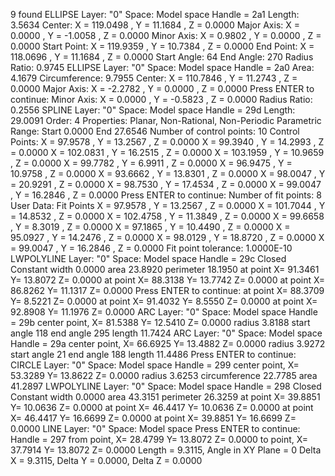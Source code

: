 9 found
                  ELLIPSE   Layer: "0"
                            Space: Model space
                   Handle = 2a1
                           Length: 3.5634
                           Center: X = 119.0498 , Y = 11.1684  , Z = 0.0000
                       Major Axis: X = 0.0000   , Y = -1.0058  , Z = 0.0000
                       Minor Axis: X = 0.9802   , Y = 0.0000   , Z = 0.0000
                      Start Point: X = 119.9359 , Y = 10.7384  , Z = 0.0000
                        End Point: X = 118.0696 , Y = 11.1684  , Z = 0.0000
                      Start Angle: 64
                        End Angle: 270
                     Radius Ratio: 0.9745
                  ELLIPSE   Layer: "0"
                            Space: Model space
                   Handle = 2a0
                             Area: 4.1679
                    Circumference: 9.7955
                           Center: X = 110.7846 , Y = 11.2743  , Z = 0.0000
                       Major Axis: X = -2.2782  , Y = 0.0000   , Z = 0.0000
Press ENTER to continue:
                       Minor Axis: X = 0.0000   , Y = -0.5823  , Z = 0.0000
                     Radius Ratio: 0.2556
                  SPLINE    Layer: "0"
                            Space: Model space
                   Handle = 29d
                           Length: 29.0091
                            Order: 4
                       Properties: Planar, Non-Rational, Non-Periodic
                 Parametric Range: Start   0.0000
                                     End  27.6546
         Number of control points: 10
                   Control Points: X = 97.9578  , Y = 13.2567  , Z = 0.0000
                                   X = 99.3940  , Y = 14.2993  , Z = 0.0000
                                   X = 102.0831 , Y = 16.2515  , Z = 0.0000
                                   X = 103.1959 , Y = 10.9659  , Z = 0.0000
                                   X = 99.7782  , Y = 6.9911   , Z = 0.0000
                                   X = 96.9475  , Y = 10.9758  , Z = 0.0000
                                   X = 93.6662  , Y = 13.8301  , Z = 0.0000
                                   X = 98.0047  , Y = 20.9291  , Z = 0.0000
                                   X = 98.7530  , Y = 17.4534  , Z = 0.0000
                                   X = 99.0047  , Y = 16.2846  , Z = 0.0000
Press ENTER to continue:
             Number of fit points: 8
                        User Data: Fit Points
                                   X = 97.9578  , Y = 13.2567  , Z = 0.0000
                                   X = 101.7044 , Y = 14.8532  , Z = 0.0000
                                   X = 102.4758 , Y = 11.3849  , Z = 0.0000
                                   X = 99.6658  , Y = 8.3019   , Z = 0.0000
                                   X = 97.1865  , Y = 10.4490  , Z = 0.0000
                                   X = 95.0927  , Y = 14.2476  , Z = 0.0000
                                   X = 98.0129  , Y = 18.8720  , Z = 0.0000
                                   X = 99.0047  , Y = 16.2846  , Z = 0.0000
              Fit point tolerance: 1.0000E-10
                  LWPOLYLINE  Layer: "0"
                            Space: Model space
                   Handle = 29c
            Closed
    Constant width    0.0000
              area   23.8920
         perimeter   18.1950
          at point  X=  91.3461  Y=  13.8072  Z=   0.0000
          at point  X=  88.3138  Y=  13.7742  Z=   0.0000
          at point  X=  86.8262  Y=  11.1317  Z=   0.0000
Press ENTER to continue:
          at point  X=  88.3709  Y=   8.5221  Z=   0.0000
          at point  X=  91.4032  Y=   8.5550  Z=   0.0000
          at point  X=  92.8908  Y=  11.1976  Z=   0.0000
                  ARC       Layer: "0"
                            Space: Model space
                   Handle = 29b
            center point, X=  81.5388  Y=  12.5410  Z=   0.0000
            radius    3.8188
             start angle    118
               end angle    295
            length   11.7424
                  ARC       Layer: "0"
                            Space: Model space
                   Handle = 29a
            center point, X=  66.6925  Y=  13.4882  Z=   0.0000
            radius    3.9272
             start angle     21
               end angle    188
            length   11.4486
Press ENTER to continue:
                  CIRCLE    Layer: "0"
                            Space: Model space
                   Handle = 299
            center point, X=  53.3289  Y=  13.8622  Z=   0.0000
            radius    3.6253
     circumference   22.7785
              area   41.2897
                  LWPOLYLINE  Layer: "0"
                            Space: Model space
                   Handle = 298
            Closed
    Constant width    0.0000
              area   43.3151
         perimeter   26.3259
          at point  X=  39.8851  Y=  10.0636  Z=   0.0000
          at point  X=  46.4417  Y=  10.0636  Z=   0.0000
          at point  X=  46.4417  Y=  16.6699  Z=   0.0000
          at point  X=  39.8851  Y=  16.6699  Z=   0.0000
                  LINE      Layer: "0"
                            Space: Model space
Press ENTER to continue:
                   Handle = 297
              from point, X=  28.4799  Y=  13.8072  Z=   0.0000
                to point, X=  37.7914  Y=  13.8072  Z=   0.0000
          Length =   9.3115,  Angle in XY Plane =      0
                  Delta X =   9.3115, Delta Y =    0.0000, Delta Z =   0.0000